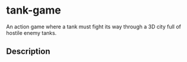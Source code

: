 # tank-game
An action game where a tank must fight its way through a 3D city full of hostile enemy tanks.

## Description
